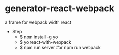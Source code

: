 # generator-react-webpack
a frame for webpack width react

- Step
  - $ npm install -g yo
  - $ yo react-with-webpack
  - $ npm run server #or npm run webpack